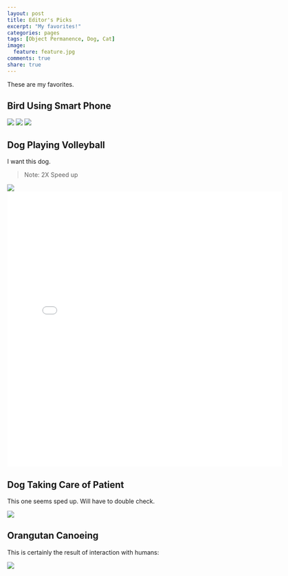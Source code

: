 ```yaml
---
layout: post
title: Editor's Picks
excerpt: "My favorites!"
categories: pages
tags: [Object Permanence, Dog, Cat]
image:
  feature: feature.jpg
comments: true
share: true
---
```



These are my favorites.

## Bird Using Smart Phone

<img src='https://github.com/jss367/antools/blob/gh-pages-2.3.4/assets/images/human_tools/bird_using_smart_phone.gif?raw=true' />


<img src='https://github.com/jss367/antools/blob/gh-pages-2.3.4/assets/images/mirrors/cat_filters.gif?raw=true' />


<img src='https://github.com/jss367/antools/blob/gh-pages-2.3.4/assets/images/bait/green_heron_using_bait.gif?raw=true' />

## Dog Playing Volleyball

I want this dog.

> Note: 2X Speed up

<img src='https://github.com/jss367/antools/blob/gh-pages-2.3.4/assets/images/human_tools/dog_volleyball.gif?raw=true' />


<iframe src='//gifs.com/embed/D1yRWy' frameborder='0' scrolling='no' width='640px' height='640px' style='-webkit-backface-visibility: hidden;-webkit-transform: scale(1);' ></iframe>


## Dog Taking Care of Patient

This one seems sped up. Will have to double check.

<img src='https://github.com/jss367/antools/blob/gh-pages-2.3.4/assets/images/human_tools/dog_taking_care_of_patient.gif?raw=true' />

## Orangutan Canoeing

This is certainly the result of interaction with humans:

<img src='https://github.com/jss367/antools/blob/gh-pages-2.3.4/assets/images/human_tools/orangutan_canoeing.gif?raw=true' />